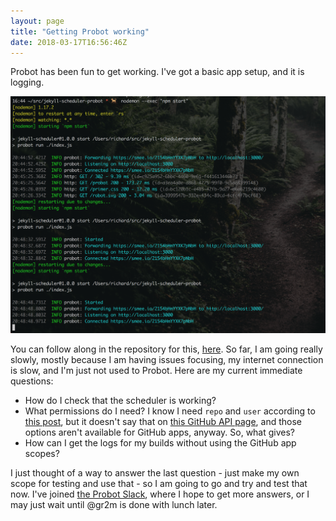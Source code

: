 ```yaml
---
layout: page
title: "Getting Probot working"
date: 2018-03-17T16:56:46Z
---
```


Probot has been fun to get working. I've got a basic app setup, and it is logging.

![Probot logs](img/probot-logs.png)

You can follow along in the repository for this, [here](https://github.com/RichardLitt/jekyll-scheduler-probot). So far, I am going really slowly, mostly because I am having issues focusing, my internet connection is slow, and I'm just not used to Probot. Here are my current immediate questions:

- How do I check that the scheduler is working?
- What permissions do I need? I know I need `repo` and `user` according to [this post](http://code.alxmjo.com/how-to-schedule-posts-with-jekyll/), but it doesn't say that on [this GitHub API page](https://developer.github.com/v3/repos/pages/#list-pages-builds), and those options aren't available for GitHub apps, anyway. So, what gives?
- How can I get the logs for my builds without using the GitHub app scopes?

I just thought of a way to answer the last question - just make my own scope for testing and use that - so I am going to go and try and test that now. I've joined [the Probot Slack](https://probot-talk.slack.com), where I hope to get more answers, or I may just wait until @gr2m is done with lunch later.
